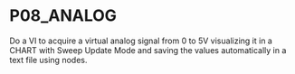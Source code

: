 # P08_ANALOG
Do a VI to acquire a virtual analog signal from 0 to 5V visualizing it in a CHART with Sweep Update Mode and saving the values ​​automatically in a text file using nodes.
